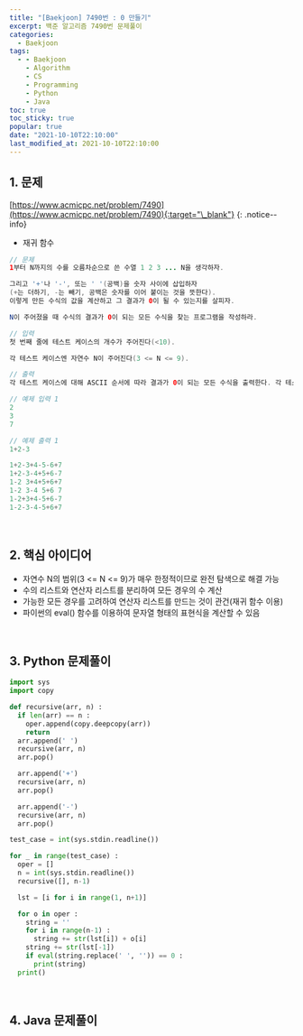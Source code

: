 ```yaml
---
title: "[Baekjoon] 7490번 : 0 만들기"
excerpt: 백준 알고리즘 7490번 문제풀이
categories:
  - Baekjoon
tags:
  - - Baekjoon
    - Algorithm
    - CS
    - Programming
    - Python
    - Java
toc: true
toc_sticky: true
popular: true
date: "2021-10-10T22:10:00"
last_modified_at: 2021-10-10T22:10:00
---
```


## 1. 문제

[https://www.acmicpc.net/problem/7490](https://www.acmicpc.net/problem/7490){:target="\_blank"}
{: .notice--info}

- 재귀 함수

```java
// 문제
1부터 N까지의 수를 오름차순으로 쓴 수열 1 2 3 ... N을 생각하자.

그리고 '+'나 '-', 또는 ' '(공백)을 숫자 사이에 삽입하자
(+는 더하기, -는 빼기, 공백은 숫자를 이어 붙이는 것을 뜻한다).
이렇게 만든 수식의 값을 계산하고 그 결과가 0이 될 수 있는지를 살피자.

N이 주어졌을 때 수식의 결과가 0이 되는 모든 수식을 찾는 프로그램을 작성하라.

// 입력
첫 번째 줄에 테스트 케이스의 개수가 주어진다(<10).

각 테스트 케이스엔 자연수 N이 주어진다(3 <= N <= 9).

// 출력
각 테스트 케이스에 대해 ASCII 순서에 따라 결과가 0이 되는 모든 수식을 출력한다. 각 테스트 케이스의 결과는 한 줄을 띄워 구분한다.

// 예제 입력 1
2
3
7

// 예제 출력 1
1+2-3

1+2-3+4-5-6+7
1+2-3-4+5+6-7
1-2 3+4+5+6+7
1-2 3-4 5+6 7
1-2+3+4-5+6-7
1-2-3-4-5+6+7
```

<br>

## 2. 핵심 아이디어

- 자연수 N의 범위(3 <= N <= 9)가 매우 한정적이므로 완전 탐색으로 해결 가능
- 수의 리스트와 연산자 리스트를 분리하여 모든 경우의 수 계산
- 가능한 모든 경우를 고려하여 연산자 리스트를 만드는 것이 관건(재귀 함수 이용)
- 파이썬의 eval() 함수를 이용하여 문자열 형태의 표현식을 계산할 수 있음

<br>

## 3. Python 문제풀이

```python
import sys
import copy

def recursive(arr, n) :
  if len(arr) == n :
    oper.append(copy.deepcopy(arr))
    return
  arr.append(' ')
  recursive(arr, n)
  arr.pop()

  arr.append('+')
  recursive(arr, n)
  arr.pop()

  arr.append('-')
  recursive(arr, n)
  arr.pop()

test_case = int(sys.stdin.readline())

for _ in range(test_case) :
  oper = []
  n = int(sys.stdin.readline())
  recursive([], n-1)

  lst = [i for i in range(1, n+1)]

  for o in oper :
    string = ''
    for i in range(n-1) :
      string += str(lst[i]) + o[i]
    string += str(lst[-1])
    if eval(string.replace(' ', '')) == 0 :
      print(string)
  print()
```

<br>

## 4. Java 문제풀이

```java

```
